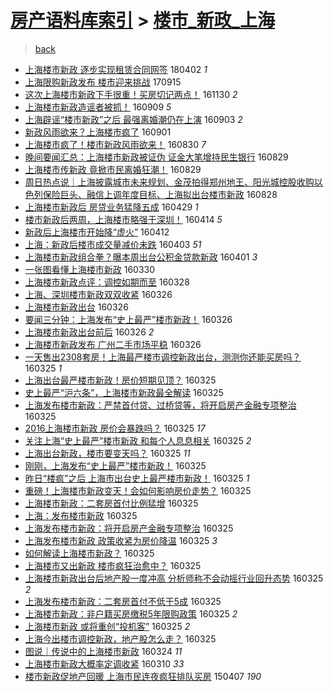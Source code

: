 [房产语料库索引](../../README.md)  > [楼市_新政_上海](楼市_新政_上海.md)
====
> [back](../README.md)

- [上海楼市新政 逐步实现租赁合同网签](http://jkwz.applinzi.com/ittc/7087350183405028368.html#%E4%B8%8A%E6%B5%B7%E6%A5%BC%E5%B8%82%E6%96%B0%E6%94%BF+%E9%80%90%E6%AD%A5%E5%AE%9E%E7%8E%B0%E7%A7%9F%E8%B5%81%E5%90%88%E5%90%8C%E7%BD%91%E7%AD%BE) 180402 *1* 
- [上海限购新政发布 楼市迎来挑战](http://jkwz.applinzi.com/ittc/7013453024612320272.html#%E4%B8%8A%E6%B5%B7%E9%99%90%E8%B4%AD%E6%96%B0%E6%94%BF%E5%8F%91%E5%B8%83+%E6%A5%BC%E5%B8%82%E8%BF%8E%E6%9D%A5%E6%8C%91%E6%88%98) 170915  
- [这次上海楼市新政下手很重！买房切记两点！](http://jkwz.applinzi.com/ittc/6906235994193265669.html#%E8%BF%99%E6%AC%A1%E4%B8%8A%E6%B5%B7%E6%A5%BC%E5%B8%82%E6%96%B0%E6%94%BF%E4%B8%8B%E6%89%8B%E5%BE%88%E9%87%8D%EF%BC%81%E4%B9%B0%E6%88%BF%E5%88%87%E8%AE%B0%E4%B8%A4%E7%82%B9%EF%BC%81) 161130 *2* 
- [上海楼市新政造谣者被抓！](http://jkwz.applinzi.com/ittc/6875787449560728580.html#%E4%B8%8A%E6%B5%B7%E6%A5%BC%E5%B8%82%E6%96%B0%E6%94%BF%E9%80%A0%E8%B0%A3%E8%80%85%E8%A2%AB%E6%8A%93%EF%BC%81) 160909 *5* 
- [上海辟谣“楼市新政”之后  最强离婚潮仍在上演](http://jkwz.applinzi.com/ittc/6873585112473666565.html#%E4%B8%8A%E6%B5%B7%E8%BE%9F%E8%B0%A3%E2%80%9C%E6%A5%BC%E5%B8%82%E6%96%B0%E6%94%BF%E2%80%9D%E4%B9%8B%E5%90%8E++%E6%9C%80%E5%BC%BA%E7%A6%BB%E5%A9%9A%E6%BD%AE%E4%BB%8D%E5%9C%A8%E4%B8%8A%E6%BC%94) 160903 *2* 
- [新政风雨欲来？上海楼市疯了](http://jkwz.applinzi.com/ittc/6872177780669809669.html#%E6%96%B0%E6%94%BF%E9%A3%8E%E9%9B%A8%E6%AC%B2%E6%9D%A5%EF%BC%9F%E4%B8%8A%E6%B5%B7%E6%A5%BC%E5%B8%82%E7%96%AF%E4%BA%86) 160901  
- [上海楼市疯了！楼市新政风雨欲来！](http://jkwz.applinzi.com/ittc/6872082392357012484.html#%E4%B8%8A%E6%B5%B7%E6%A5%BC%E5%B8%82%E7%96%AF%E4%BA%86%EF%BC%81%E6%A5%BC%E5%B8%82%E6%96%B0%E6%94%BF%E9%A3%8E%E9%9B%A8%E6%AC%B2%E6%9D%A5%EF%BC%81) 160830 *7* 
- [晚间要闻汇总：上海楼市新政被证伪 证金大笔增持民生银行](http://jkwz.applinzi.com/ittc/6871888408611390468.html#%E6%99%9A%E9%97%B4%E8%A6%81%E9%97%BB%E6%B1%87%E6%80%BB%EF%BC%9A%E4%B8%8A%E6%B5%B7%E6%A5%BC%E5%B8%82%E6%96%B0%E6%94%BF%E8%A2%AB%E8%AF%81%E4%BC%AA+%E8%AF%81%E9%87%91%E5%A4%A7%E7%AC%94%E5%A2%9E%E6%8C%81%E6%B0%91%E7%94%9F%E9%93%B6%E8%A1%8C) 160829  
- [上海楼市传新政 竟掀市民离婚狂潮！](http://jkwz.applinzi.com/ittc/6871871387349812229.html#%E4%B8%8A%E6%B5%B7%E6%A5%BC%E5%B8%82%E4%BC%A0%E6%96%B0%E6%94%BF+%E7%AB%9F%E6%8E%80%E5%B8%82%E6%B0%91%E7%A6%BB%E5%A9%9A%E7%8B%82%E6%BD%AE%EF%BC%81) 160829  
- [周日热点说｜上海披露城市未来规划、金茂拍得郑州地王、阳光城控股收购以色列保险巨头、融信上调年度目标、上海拟出台楼市新政](http://jkwz.applinzi.com/ittc/6871308797942957061.html#%E5%91%A8%E6%97%A5%E7%83%AD%E7%82%B9%E8%AF%B4%EF%BD%9C%E4%B8%8A%E6%B5%B7%E6%8A%AB%E9%9C%B2%E5%9F%8E%E5%B8%82%E6%9C%AA%E6%9D%A5%E8%A7%84%E5%88%92%E3%80%81%E9%87%91%E8%8C%82%E6%8B%8D%E5%BE%97%E9%83%91%E5%B7%9E%E5%9C%B0%E7%8E%8B%E3%80%81%E9%98%B3%E5%85%89%E5%9F%8E%E6%8E%A7%E8%82%A1%E6%94%B6%E8%B4%AD%E4%BB%A5%E8%89%B2%E5%88%97%E4%BF%9D%E9%99%A9%E5%B7%A8%E5%A4%B4%E3%80%81%E8%9E%8D%E4%BF%A1%E4%B8%8A%E8%B0%83%E5%B9%B4%E5%BA%A6%E7%9B%AE%E6%A0%87%E3%80%81%E4%B8%8A%E6%B5%B7%E6%8B%9F%E5%87%BA%E5%8F%B0%E6%A5%BC%E5%B8%82%E6%96%B0%E6%94%BF) 160828  
- [上海楼市新政后 房贷业务猛降五成](http://jkwz.applinzi.com/ittc/6826428948418135045.html#%E4%B8%8A%E6%B5%B7%E6%A5%BC%E5%B8%82%E6%96%B0%E6%94%BF%E5%90%8E+%E6%88%BF%E8%B4%B7%E4%B8%9A%E5%8A%A1%E7%8C%9B%E9%99%8D%E4%BA%94%E6%88%90) 160429 *1* 
- [楼市新政后两周，上海楼市略强于深圳！](http://jkwz.applinzi.com/ittc/6820914523762328581.html#%E6%A5%BC%E5%B8%82%E6%96%B0%E6%94%BF%E5%90%8E%E4%B8%A4%E5%91%A8%EF%BC%8C%E4%B8%8A%E6%B5%B7%E6%A5%BC%E5%B8%82%E7%95%A5%E5%BC%BA%E4%BA%8E%E6%B7%B1%E5%9C%B3%EF%BC%81) 160414 *5* 
- [新政后上海楼市开始降“虚火”](http://jkwz.applinzi.com/ittc/6820255996777595909.html#%E6%96%B0%E6%94%BF%E5%90%8E%E4%B8%8A%E6%B5%B7%E6%A5%BC%E5%B8%82%E5%BC%80%E5%A7%8B%E9%99%8D%E2%80%9C%E8%99%9A%E7%81%AB%E2%80%9D) 160412  
- [上海：新政后楼市成交量减价未跌](http://jkwz.applinzi.com/ittc/6816616025374065668.html#%E4%B8%8A%E6%B5%B7%EF%BC%9A%E6%96%B0%E6%94%BF%E5%90%8E%E6%A5%BC%E5%B8%82%E6%88%90%E4%BA%A4%E9%87%8F%E5%87%8F%E4%BB%B7%E6%9C%AA%E8%B7%8C) 160403 *51* 
- [上海楼市新政组合拳？曝本周出台公积金贷款新政](http://jkwz.applinzi.com/ittc/6816083178963862533.html#%E4%B8%8A%E6%B5%B7%E6%A5%BC%E5%B8%82%E6%96%B0%E6%94%BF%E7%BB%84%E5%90%88%E6%8B%B3%EF%BC%9F%E6%9B%9D%E6%9C%AC%E5%91%A8%E5%87%BA%E5%8F%B0%E5%85%AC%E7%A7%AF%E9%87%91%E8%B4%B7%E6%AC%BE%E6%96%B0%E6%94%BF) 160401 *3* 
- [一张图看懂上海楼市新政](http://jkwz.applinzi.com/ittc/6815399281519232005.html#%E4%B8%80%E5%BC%A0%E5%9B%BE%E7%9C%8B%E6%87%82%E4%B8%8A%E6%B5%B7%E6%A5%BC%E5%B8%82%E6%96%B0%E6%94%BF) 160330  
- [上海楼市新政点评：调控如期而至](http://jkwz.applinzi.com/ittc/6813599826931352581.html#%E4%B8%8A%E6%B5%B7%E6%A5%BC%E5%B8%82%E6%96%B0%E6%94%BF%E7%82%B9%E8%AF%84%EF%BC%9A%E8%B0%83%E6%8E%A7%E5%A6%82%E6%9C%9F%E8%80%8C%E8%87%B3) 160328  
- [上海、深圳楼市新政双双收紧](http://jkwz.applinzi.com/ittc/6813893129283322885.html#%E4%B8%8A%E6%B5%B7%E3%80%81%E6%B7%B1%E5%9C%B3%E6%A5%BC%E5%B8%82%E6%96%B0%E6%94%BF%E5%8F%8C%E5%8F%8C%E6%94%B6%E7%B4%A7) 160326  
- [上海楼市新政出台](http://jkwz.applinzi.com/ittc/6813809191915357189.html#%E4%B8%8A%E6%B5%B7%E6%A5%BC%E5%B8%82%E6%96%B0%E6%94%BF%E5%87%BA%E5%8F%B0) 160326  
- [要闻三分钟：上海发布“史上最严”楼市新政！](http://jkwz.applinzi.com/ittc/6813791612077343749.html#%E8%A6%81%E9%97%BB%E4%B8%89%E5%88%86%E9%92%9F%EF%BC%9A%E4%B8%8A%E6%B5%B7%E5%8F%91%E5%B8%83%E2%80%9C%E5%8F%B2%E4%B8%8A%E6%9C%80%E4%B8%A5%E2%80%9D%E6%A5%BC%E5%B8%82%E6%96%B0%E6%94%BF%EF%BC%81) 160326  
- [上海楼市新政出台前后](http://jkwz.applinzi.com/ittc/6813765493374583813.html#%E4%B8%8A%E6%B5%B7%E6%A5%BC%E5%B8%82%E6%96%B0%E6%94%BF%E5%87%BA%E5%8F%B0%E5%89%8D%E5%90%8E) 160326 *2* 
- [上海楼市新政发布 广州二手市场平稳](http://jkwz.applinzi.com/ittc/6813758728717206533.html#%E4%B8%8A%E6%B5%B7%E6%A5%BC%E5%B8%82%E6%96%B0%E6%94%BF%E5%8F%91%E5%B8%83+%E5%B9%BF%E5%B7%9E%E4%BA%8C%E6%89%8B%E5%B8%82%E5%9C%BA%E5%B9%B3%E7%A8%B3) 160326  
- [一天售出2308套房！上海最严楼市调控新政出台，测测你还能买房吗？](http://jkwz.applinzi.com/ittc/6813626505561113605.html#%E4%B8%80%E5%A4%A9%E5%94%AE%E5%87%BA2308%E5%A5%97%E6%88%BF%EF%BC%81%E4%B8%8A%E6%B5%B7%E6%9C%80%E4%B8%A5%E6%A5%BC%E5%B8%82%E8%B0%83%E6%8E%A7%E6%96%B0%E6%94%BF%E5%87%BA%E5%8F%B0%EF%BC%8C%E6%B5%8B%E6%B5%8B%E4%BD%A0%E8%BF%98%E8%83%BD%E4%B9%B0%E6%88%BF%E5%90%97%EF%BC%9F) 160325 *1* 
- [上海出台最严楼市新政！房价短期见顶？](http://jkwz.applinzi.com/ittc/6813625556339786756.html#%E4%B8%8A%E6%B5%B7%E5%87%BA%E5%8F%B0%E6%9C%80%E4%B8%A5%E6%A5%BC%E5%B8%82%E6%96%B0%E6%94%BF%EF%BC%81%E6%88%BF%E4%BB%B7%E7%9F%AD%E6%9C%9F%E8%A7%81%E9%A1%B6%EF%BC%9F) 160325  
- [史上最严“沪六条”，上海楼市新政最全解读](http://jkwz.applinzi.com/ittc/6813593512477983748.html#%E5%8F%B2%E4%B8%8A%E6%9C%80%E4%B8%A5%E2%80%9C%E6%B2%AA%E5%85%AD%E6%9D%A1%E2%80%9D%EF%BC%8C%E4%B8%8A%E6%B5%B7%E6%A5%BC%E5%B8%82%E6%96%B0%E6%94%BF%E6%9C%80%E5%85%A8%E8%A7%A3%E8%AF%BB) 160325  
- [上海发布楼市新政：严禁首付贷、过桥贷等，将开启房产金融专项整治](http://jkwz.applinzi.com/ittc/6813569091121972229.html#%E4%B8%8A%E6%B5%B7%E5%8F%91%E5%B8%83%E6%A5%BC%E5%B8%82%E6%96%B0%E6%94%BF%EF%BC%9A%E4%B8%A5%E7%A6%81%E9%A6%96%E4%BB%98%E8%B4%B7%E3%80%81%E8%BF%87%E6%A1%A5%E8%B4%B7%E7%AD%89%EF%BC%8C%E5%B0%86%E5%BC%80%E5%90%AF%E6%88%BF%E4%BA%A7%E9%87%91%E8%9E%8D%E4%B8%93%E9%A1%B9%E6%95%B4%E6%B2%BB) 160325  
- [2016上海楼市新政 房价会暴跌吗？](http://jkwz.applinzi.com/ittc/6813556190759879685.html#2016%E4%B8%8A%E6%B5%B7%E6%A5%BC%E5%B8%82%E6%96%B0%E6%94%BF+%E6%88%BF%E4%BB%B7%E4%BC%9A%E6%9A%B4%E8%B7%8C%E5%90%97%EF%BC%9F) 160325 *17* 
- [关注上海“史上最严”楼市新政 和每个人息息相关](http://jkwz.applinzi.com/ittc/6813537539428189188.html#%E5%85%B3%E6%B3%A8%E4%B8%8A%E6%B5%B7%E2%80%9C%E5%8F%B2%E4%B8%8A%E6%9C%80%E4%B8%A5%E2%80%9D%E6%A5%BC%E5%B8%82%E6%96%B0%E6%94%BF+%E5%92%8C%E6%AF%8F%E4%B8%AA%E4%BA%BA%E6%81%AF%E6%81%AF%E7%9B%B8%E5%85%B3) 160325 *2* 
- [上海出台新政，楼市要变天吗？](http://jkwz.applinzi.com/ittc/6813520355431810052.html#%E4%B8%8A%E6%B5%B7%E5%87%BA%E5%8F%B0%E6%96%B0%E6%94%BF%EF%BC%8C%E6%A5%BC%E5%B8%82%E8%A6%81%E5%8F%98%E5%A4%A9%E5%90%97%EF%BC%9F) 160325 *11* 
- [刚刚，上海发布“史上最严”楼市新政！](http://jkwz.applinzi.com/ittc/6813520324700144644.html#%E5%88%9A%E5%88%9A%EF%BC%8C%E4%B8%8A%E6%B5%B7%E5%8F%91%E5%B8%83%E2%80%9C%E5%8F%B2%E4%B8%8A%E6%9C%80%E4%B8%A5%E2%80%9D%E6%A5%BC%E5%B8%82%E6%96%B0%E6%94%BF%EF%BC%81) 160325  
- [昨日“楼疯”之后 上海市出台史上最严楼市新政！](http://jkwz.applinzi.com/ittc/6813515015076185092.html#%E6%98%A8%E6%97%A5%E2%80%9C%E6%A5%BC%E7%96%AF%E2%80%9D%E4%B9%8B%E5%90%8E+%E4%B8%8A%E6%B5%B7%E5%B8%82%E5%87%BA%E5%8F%B0%E5%8F%B2%E4%B8%8A%E6%9C%80%E4%B8%A5%E6%A5%BC%E5%B8%82%E6%96%B0%E6%94%BF%EF%BC%81) 160325 *1* 
- [重磅！上海楼市新政变天！会如何影响房价走势？](http://jkwz.applinzi.com/ittc/6813514872746673156.html#%E9%87%8D%E7%A3%85%EF%BC%81%E4%B8%8A%E6%B5%B7%E6%A5%BC%E5%B8%82%E6%96%B0%E6%94%BF%E5%8F%98%E5%A4%A9%EF%BC%81%E4%BC%9A%E5%A6%82%E4%BD%95%E5%BD%B1%E5%93%8D%E6%88%BF%E4%BB%B7%E8%B5%B0%E5%8A%BF%EF%BC%9F) 160325  
- [上海楼市新政：二套房首付比例猛增](http://jkwz.applinzi.com/ittc/6813507225867781125.html#%E4%B8%8A%E6%B5%B7%E6%A5%BC%E5%B8%82%E6%96%B0%E6%94%BF%EF%BC%9A%E4%BA%8C%E5%A5%97%E6%88%BF%E9%A6%96%E4%BB%98%E6%AF%94%E4%BE%8B%E7%8C%9B%E5%A2%9E) 160325  
- [上海：发布楼市新政](http://jkwz.applinzi.com/ittc/6813499987656705029.html#%E4%B8%8A%E6%B5%B7%EF%BC%9A%E5%8F%91%E5%B8%83%E6%A5%BC%E5%B8%82%E6%96%B0%E6%94%BF) 160325  
- [上海发布楼市新政：将开启房产金融专项整治](http://jkwz.applinzi.com/ittc/6813493639959282693.html#%E4%B8%8A%E6%B5%B7%E5%8F%91%E5%B8%83%E6%A5%BC%E5%B8%82%E6%96%B0%E6%94%BF%EF%BC%9A%E5%B0%86%E5%BC%80%E5%90%AF%E6%88%BF%E4%BA%A7%E9%87%91%E8%9E%8D%E4%B8%93%E9%A1%B9%E6%95%B4%E6%B2%BB) 160325  
- [上海发布楼市新政 政策收紧为房价降温](http://jkwz.applinzi.com/ittc/6813486178904835077.html#%E4%B8%8A%E6%B5%B7%E5%8F%91%E5%B8%83%E6%A5%BC%E5%B8%82%E6%96%B0%E6%94%BF+%E6%94%BF%E7%AD%96%E6%94%B6%E7%B4%A7%E4%B8%BA%E6%88%BF%E4%BB%B7%E9%99%8D%E6%B8%A9) 160325 *3* 
- [如何解读上海楼市新政？](http://jkwz.applinzi.com/ittc/6813485369236390916.html#%E5%A6%82%E4%BD%95%E8%A7%A3%E8%AF%BB%E4%B8%8A%E6%B5%B7%E6%A5%BC%E5%B8%82%E6%96%B0%E6%94%BF%EF%BC%9F) 160325  
- [上海楼市又出新政 楼市疯狂治愈中？](http://jkwz.applinzi.com/ittc/6813481614113768453.html#%E4%B8%8A%E6%B5%B7%E6%A5%BC%E5%B8%82%E5%8F%88%E5%87%BA%E6%96%B0%E6%94%BF+%E6%A5%BC%E5%B8%82%E7%96%AF%E7%8B%82%E6%B2%BB%E6%84%88%E4%B8%AD%EF%BC%9F) 160325  
- [上海楼市新政出台后地产股一度冲高 分析师称不会动摇行业回升态势](http://jkwz.applinzi.com/ittc/6813475864444404740.html#%E4%B8%8A%E6%B5%B7%E6%A5%BC%E5%B8%82%E6%96%B0%E6%94%BF%E5%87%BA%E5%8F%B0%E5%90%8E%E5%9C%B0%E4%BA%A7%E8%82%A1%E4%B8%80%E5%BA%A6%E5%86%B2%E9%AB%98+%E5%88%86%E6%9E%90%E5%B8%88%E7%A7%B0%E4%B8%8D%E4%BC%9A%E5%8A%A8%E6%91%87%E8%A1%8C%E4%B8%9A%E5%9B%9E%E5%8D%87%E6%80%81%E5%8A%BF) 160325 *2* 
- [上海发布楼市新政：二套房首付不低于5成](http://jkwz.applinzi.com/ittc/6813474503111738372.html#%E4%B8%8A%E6%B5%B7%E5%8F%91%E5%B8%83%E6%A5%BC%E5%B8%82%E6%96%B0%E6%94%BF%EF%BC%9A%E4%BA%8C%E5%A5%97%E6%88%BF%E9%A6%96%E4%BB%98%E4%B8%8D%E4%BD%8E%E4%BA%8E5%E6%88%90) 160325  
- [上海楼市新政：非户籍买房缴税5年限购政策](http://jkwz.applinzi.com/ittc/6813474040941380612.html#%E4%B8%8A%E6%B5%B7%E6%A5%BC%E5%B8%82%E6%96%B0%E6%94%BF%EF%BC%9A%E9%9D%9E%E6%88%B7%E7%B1%8D%E4%B9%B0%E6%88%BF%E7%BC%B4%E7%A8%8E5%E5%B9%B4%E9%99%90%E8%B4%AD%E6%94%BF%E7%AD%96) 160325 *2* 
- [上海楼市新政    或将重创“投机客”](http://jkwz.applinzi.com/ittc/6813470145762558980.html#%E4%B8%8A%E6%B5%B7%E6%A5%BC%E5%B8%82%E6%96%B0%E6%94%BF++++%E6%88%96%E5%B0%86%E9%87%8D%E5%88%9B%E2%80%9C%E6%8A%95%E6%9C%BA%E5%AE%A2%E2%80%9D) 160325 *2* 
- [上海今出楼市调控新政，地产股怎么走？](http://jkwz.applinzi.com/ittc/6813463436717458436.html#%E4%B8%8A%E6%B5%B7%E4%BB%8A%E5%87%BA%E6%A5%BC%E5%B8%82%E8%B0%83%E6%8E%A7%E6%96%B0%E6%94%BF%EF%BC%8C%E5%9C%B0%E4%BA%A7%E8%82%A1%E6%80%8E%E4%B9%88%E8%B5%B0%EF%BC%9F) 160325  
- [图说｜传说中的上海楼市新政](http://jkwz.applinzi.com/ittc/6813242969557566469.html#%E5%9B%BE%E8%AF%B4%EF%BD%9C%E4%BC%A0%E8%AF%B4%E4%B8%AD%E7%9A%84%E4%B8%8A%E6%B5%B7%E6%A5%BC%E5%B8%82%E6%96%B0%E6%94%BF) 160324 *11* 
- [上海楼市新政大概率定调收紧](http://jkwz.applinzi.com/ittc/6807870726837126149.html#%E4%B8%8A%E6%B5%B7%E6%A5%BC%E5%B8%82%E6%96%B0%E6%94%BF%E5%A4%A7%E6%A6%82%E7%8E%87%E5%AE%9A%E8%B0%83%E6%94%B6%E7%B4%A7) 160310 *33* 
- [楼市新政促地产回暖 上海市民连夜疯狂排队买房](http://jkwz.applinzi.com/ittc/547650611399050079.html#%E6%A5%BC%E5%B8%82%E6%96%B0%E6%94%BF%E4%BF%83%E5%9C%B0%E4%BA%A7%E5%9B%9E%E6%9A%96+%E4%B8%8A%E6%B5%B7%E5%B8%82%E6%B0%91%E8%BF%9E%E5%A4%9C%E7%96%AF%E7%8B%82%E6%8E%92%E9%98%9F%E4%B9%B0%E6%88%BF) 150407 *190* 
